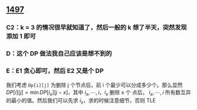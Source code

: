 
## [1497](https://codeforces.com/contest/1497)

### C2：k = 3 的情况很早就知道了，然后一般的 k 想了半天，突然发现添加 1 即可

### D：这个 DP 做法我自己应该是想不到的

### E：E1 贪心即可，然后 E2 又是个 DP

我们考虑 `Dp[i][j]` 为删除 j 个节点后，前 i 个最少可以分成多少个。那么显然 $DP[i][j] = \min DP[i_x][j - x]$，其中 $i_x, \cdots, i$，$i_x$ 删除 x 个 点后， $i_x, \cdots, i$ 所有数互异的最小的值。然后我们可以先求 $i_x$，求的时候注意细节，否则 TLE	